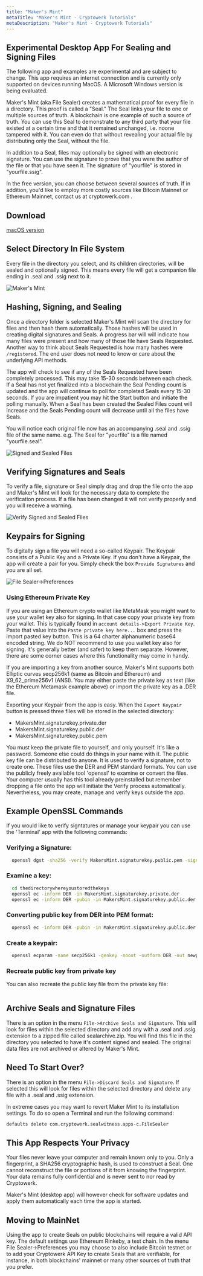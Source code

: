 ```yaml
---
title: "Maker's Mint"
metaTitle: "Maker's Mint - Cryptowerk Tutorials"
metaDescription: "Maker's Mint - Cryptowerk Tutorials"
---
```


## Experimental Desktop App For Sealing and Signing Files
The following app and examples are experimental and are subject to change. This app requires an internet connection and is currently only supported on devices running MacOS. A Microsoft Windows version is being evaluated.

Maker's Mint (aka File Sealer) creates a mathematical proof for every file in a directory. This proof is called a "Seal." The Seal links your file to one or multiple sources of truth. A blockchain is one example of such a source of truth. You can use this Seal to demonstrate to any third party that your file existed at a certain time and that it remained unchanged, i.e. noone tampered with it. You can even do that without revealing your actual file by distributing only the Seal, without the file. 

In addition to a Seal, files may optionally be signed with an electronic signature. You can use the signature to prove that you were the author of the file or that you have seen it. The signature of "yourfile" is stored in "yourfile.ssig".

In the free version, you can choose between several sources of truth. If in addition, you'd like to employ more costly sources like Bitcoin Mainnet or Ethereum Mainnet, contact us at cryptowerk.com .

## Download
[macOS version](http://download.cryptowerk.net/downloads/filesealer/FileSealer.pkg)

## Select Directory In File System 
Every file in the directory you select, and its children directories, will be sealed and optionally signed. This means every file will get a companion file ending in .seal and .ssig next to it.

![Maker's Mint](mm-progress-bar.png)

## Hashing, Signing, and Sealing
Once a directory folder is selected Maker's Mint will scan the directory for files and then hash them automatically. Those hashes will be used in creating digital signatures and Seals. A progress bar will will indicate how many files were present and how many of those file have Seals Requested. Another way to think about Seals Requested is how many hashes were `/registered`. The end user does not need to know or care about the underlying API methods.

The app will check to see if any of the Seals Requested have been completely processed. This may take 15-30 seconds between each check. If a Seal has not yet finalized into a blockchain the Seal Pending count is updated and the app will continue to poll for completed Seals every 15-30 seconds. If you are impatient you may hit the Start button and initiate the polling manually. When a Seal has been created the Sealed Files count will increase and the Seals Pending count will decrease until all the files have Seals.

You will notice each original file now has an accompanying .seal and .ssig file of the same name. e.g. The Seal for "yourfile" is a file named "yourfile.seal".

![Signed and Sealed Files](signed-sealed.png)

## Verifying Signatures and Seals
To verify a file, signature or Seal simply drag and drop the file onto the app and Maker's Mint will look for the necessary data to complete the verification process. If a file has been changed it will not verify properly and you will receive a warning. 

![Verify Signed and Sealed Files](mm-verify.png)

## Keypairs for Signing
To digitally sign a file you will need a so-called Keypair. The Keypair consists of a Public Key and a Private Key. If you don't have a Keypair, the app will create a pair for you. Simply check the box `Provide Signatures` and you are all set. 

![File Sealer->Preferences](mm-key-settings.png)

### Using Ethereum Private Key
If you are using an Ethereum crypto wallet like MetaMask you might want to use your wallet key also for signing. In that case copy your private key from your wallet. This is typically found in `account details->Export Private Key`. Paste that value into the `Paste private key here...` box and press the import pasted key button. This is a 64 charter alphanumeric base64 encoded string.
We do NOT recommend to use you wallet key also for signing. It's generally better (and safer) to keep them separate. However, there are some corner cases where this functionality may come in handy.

If you are importing a key from another source, Maker's Mint supports both Elliptic curves secp256k1 (same as Bitcoin and Ethereum) and X9_62_prime256v1 (ANSI). You may either paste the private key as text (like the Ethereum Metamask example above) or import the private key as a .DER file.

Exporting your Keypair from the app is easy. When the `Export Keypair` button is pressed three files will be stored in the selected directory: 
 - MakersMint.signaturekey.private.der
 - MakersMint.signaturekey.public.der
 - MakersMint.signaturekey.public.pem 

You must keep the private file to yourself, and only yourself. It's like a password. Someone else could do things in your name with it. The public key file can be distributed to anyone. It is used to verify a signature, not to create one. These files use the DER and PEM standard formats. You can use the publicly freely available tool 'openssl' to examine or convert the files. Your computer usually has this tool already preinstalled but remember dropping a file onto the app will initiate the Verify process automatically. Nevertheless, you may create, manage and verify keys outside the app.

## Example OpenSSL Commands
If you would like to verify signtatures or manage your keypair you can use the 'Terminal' app with the following commands:

### Verifying a Signature:
```bash
  openssl dgst -sha256 -verify MakersMint.signaturekey.public.pem -signature yourfile.ssig <yourfile
```  
### Examine a key:
```bash
  cd thedirectorywhereyoustoredthekeys
  openssl ec -inform DER -in MakersMint.signaturekey.private.der
  openssl ec -inform DER -pubin -in MakersMint.signaturekey.public.der
```
### Converting public key from DER into PEM format:
```bash
  openssl ec -inform DER -pubin -in MakersMint.signaturekey.public.der -pubout -out MakersMint.signaturekey.public.pem
``` 
### Create a keypair:
```bash
  openssl ecparam -name secp256k1 -genkey -noout -outform DER -out newprivatekey.der
```
### Recreate public key from private key
You can also recreate the public key file from the private key file:
```  openssl ec -inform DER -in MakersMint.signaturekey.private.der -pubout -outform DER -out signaturekey.public-recreated.der
```

## Archive Seals and Signature Files
There is an option in the menu `File->Archive Seals and Signature`. This will look for files within the selected directory and add any with a .seal and .ssig extension to a zipped file called sealarchive.zip. You will find this file in the directory you selected to have it's content signed and sealed. The original data files are not archived or altered by Maker's Mint.

## Need To Start Over?
There is an option in the menu `File->Discard Seals and Signature`. If selected this will look for files within the selected directory and delete any file with a .seal and .ssig extension.

In extreme cases you may want to revert Maker Mint to its installation settings. To do so open a Terminal and run the following command:

```bash
defaults delete com.cryptowerk.sealwitness.apps-c.FileSealer
```

## This App Respects Your Privacy
Your files never leave your computer and remain known only to you. Only a fingerprint, a SHA256 cryptographic hash, is used to construct a Seal. One cannot reconstruct the file or portions of it from knowing the fingerprint. Your data remains fully confidential and is never sent to nor read by Cryptowerk.

Maker's Mint (desktop app) will however check for software updates and apply them automatically each time the app is started. 

## Moving to MainNet 
Using the app to create Seals on public blockchains will require a valid API key. The default settings use Ethereum Rinkeby, a test chain. In the menu File Sealer->Preferences you may choose to also include Bitcoin testnet or to add your Cryptowerk API Key to create Seals that are verifiable, for instance, in both blockchains' mainnet or many other sources of truth that you prefer.
